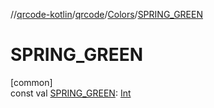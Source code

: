 //[qrcode-kotlin](../../../index.md)/[qrcode](../index.md)/[Colors](index.md)/[SPRING_GREEN](-s-p-r-i-n-g_-g-r-e-e-n.md)

# SPRING_GREEN

[common]\
const val [SPRING_GREEN](-s-p-r-i-n-g_-g-r-e-e-n.md): [Int](https://kotlinlang.org/api/latest/jvm/stdlib/kotlin/-int/index.html)
